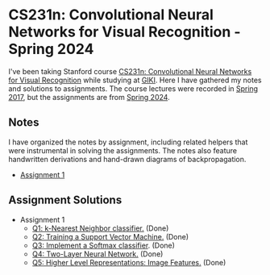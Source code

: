 # CS231n: Convolutional Neural Networks for Visual Recognition - Spring 2024
I've been taking Stanford course [CS231n: Convolutional Neural Networks for Visual Recognition](https://cs231n.stanford.edu/) while studying at [GIKI](https://giki.edu.pk/). Here I have gathered my notes and solutions to assignments. The course lectures were recorded in [Spring 2017](https://www.youtube.com/playlist?list=PLC1qU-LWwrF64f4QKQT-Vg5Wr4qEE1Zxk), but the assignments are from [Spring 2024](https://cs231n.stanford.edu/assignments.html). 

## Notes
I have organized the notes by assignment, including related helpers that were instrumental in solving the assignments. The notes also feature handwritten derivations and hand-drawn diagrams of backpropagation.

- [Assignment 1](https://github.com/abdullahejazjanjua/cs231n/tree/main/assignment1/assignment1_lecture_wise_notes)

## Assignment Solutions

- Assignment 1
    - [Q1: k-Nearest Neighbor classifier.](https://github.com/abdullahejazjanjua/cs231n/blob/main/assignment1/knn.ipynb) (Done)
    - [Q2: Training a Support Vector Machine.](https://github.com/abdullahejazjanjua/cs231n/blob/main/assignment1/svm.ipynb) (Done)
    - [Q3: Implement a Softmax classifier](https://github.com/abdullahejazjanjua/cs231n/blob/main/assignment1/softmax.ipynb). (Done)
    - [Q4: Two-Layer Neural Network.](https://github.com/abdullahejazjanjua/cs231n/blob/main/assignment1/two_layer_net.ipynb) (Done)
    - [Q5: Higher Level Representations: Image Features.](https://github.com/abdullahejazjanjua/cs231n/blob/main/assignment1/features.ipynb) (Done)
    
    
